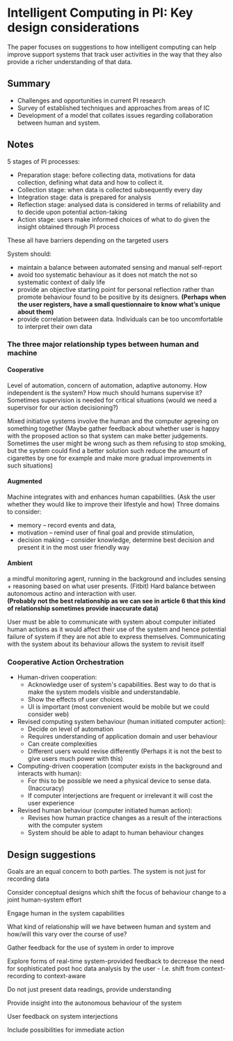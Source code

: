 # Intelligent Computing in PI: Key design considerations

The paper focuses on suggestions to how intelligent computing can help improve support systems that 
track user activities in the way that they also provide a richer understanding of that data. 

## Summary

* Challenges and opportunities in current PI research 
* Survey of established techniques and approaches from areas of IC 
* Development of a model that collates issues regarding collaboration between human and system. 

## Notes

5 stages of PI processes: 

* Preparation stage: before collecting data, motivations for data collection, defining what data and how to collect it. 
* Collection stage: when data is collected subsequently every day 
* Integration stage: data is prepared for analysis 
* Reflection stage: analysed data is considered in terms of reliability and to decide upon potential action-taking 
* Action stage: users make informed choices of what to do given the insight obtained through PI process 

These all have barriers depending on the targeted users

System should:
* maintain a balance between automated sensing and manual self-report
* avoid too systematic behaviour as it does not match the not so systematic context of daily life
* provide an objective starting point for personal reflection rather than promote behaviour found to be positive by its designers.
**(Perhaps when the user registers, have a small questionnaire to know what’s unique about them)**
* provide correlation between data. Individuals can be too uncomfortable to interpret their own data

### The three major relationship types between human and machine
#### Cooperative
Level of automation, concern of automation, adaptive autonomy. 
How independent is the system? How much should humans supervise it?  
Sometimes supervision is needed for critical situations (would we need a supervisor for our action decisioning?) 

Mixed initiative systems involve the human and the computer agreeing on something together (Maybe gather feedback about whether user is happy with the proposed action so that system can make better judgements. Sometimes the user might be wrong such as them refusing to stop smoking, but the system could find a better solution such reduce the amount of cigarettes by one for example and make more gradual improvements in such situations)

#### Augmented
Machine integrates with and enhances human capabilities. (Ask the user whether they would like to improve their lifestyle and how) 
Three domains to consider: 
* memory – record events and data, 
* motivation – remind user of final goal and provide stimulation, 
* decision making – consider knowledge, determine best decision and present it in the most user friendly way

#### Ambient
a mindful monitoring agent, running in the background and includes sensing + reasoning based on what user presents. (Fitbit) 
Hard balance between autonomous actino and interaction with user.  
**(Probably not the best relationship as we can see in article 6 that this kind of relationship sometimes provide inaccurate data)**

User must be able to communicate with system about computer initiated human actions as it would affect their use of the system and hence potential failure of system if they are not able to express themselves. Communicating with the system about its behaviour allows the system to revisit itself

### Cooperative Action Orchestration
* Human-driven cooperation: 
  * Acknowledge user of system's capabilities. Best way to do that is make the system models visible and understandable. 
  * Show the effects of user choices. 
  * UI is important (most convenient would be mobile but we could consider web) 
* Revised computing system behaviour (human initiated computer action): 
  * Decide on level of automation 
  * Requires understanding of application domain and user behaviour 
  * Can create complexities 
  * Different users would revise differently (Perhaps it is not the best to give users much power with this) 
* Computing-driven cooperation (computer exists in the background and interacts with human): 
  * For this to be possible we need a physical device to sense data. (Inaccuracy) 
  * If computer interjections are frequent or irrelevant it will cost the user experience 
* Revised human behaviour (computer initiated human action): 
  * Revises how human practice changes as a result of the interactions with the computer system 
  * System should be able to adapt to human behaviour changes
  
## Design suggestions

Goals are an equal concern to both parties. The system is not just for recording data 

Consider conceptual designs which shift the focus of behaviour change to a joint human-system effort 

Engage human in the system capabilities 

What kind of relationship will we have between human and system and how/will this vary over the course of use? 

Gather feedback for the use of system in order to improve 

Explore forms of real-time system-provided feedback to decrease the need for sophisticated post hoc data analysis by the user - I.e. shift from context-recording to context-aware 

Do not just present data readings, provide understanding 

Provide insight into the autonomous behaviour of the system 

User feedback on system interjections 

Include possibilities for immediate action 
